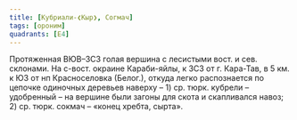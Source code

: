 ```yaml
---
title: [Кубриали-❮Кыр❯, Согмач]
tags: [ороним]
quadrants: [Е4]
---
```


Протяженная ВЮВ–ЗСЗ голая вершина с лесистыми вост. и сев. склонами. На с-вост.
окраине Караби-яйлы, к ЗСЗ от г. Кара-Тав, в 5 км. к ЮЗ от нп Красноселовка
(Белог.), откуда легко распознается по цепочке одиночных деревьев наверху – 1)
ср. тюрк. кубрели – удобренный – на вершине были загоны для скота и скапливался
навоз; 2) ср. тюрк. сокмач – «конец хребта, сырта».
